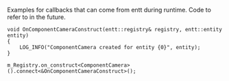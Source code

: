 Examples for callbacks that can come from entt during runtime. Code to refer to in the future.

```
void OnComponentCameraConstruct(entt::registry& registry, entt::entity entity)
{
	LOG_INFO("ComponentCamera created for entity {0}", entity);
}

m_Registry.on_construct<ComponentCamera>().connect<&OnComponentCameraConstruct>();
```